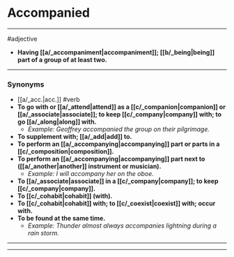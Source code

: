 # Accompanied
---
#adjective
- **Having [[a/_accompaniment|accompaniment]]; [[b/_being|being]] part of a group of at least two.**
---
### Synonyms
- [[a/_acc.|acc.]]
#verb
- **To go with or [[a/_attend|attend]] as a [[c/_companion|companion]] or [[a/_associate|associate]]; to keep [[c/_company|company]] with; to go [[a/_along|along]] with.**
	- _Example: Geoffrey accompanied the group on their pilgrimage._
- **To supplement with; [[a/_add|add]] to.**
- **To perform an [[a/_accompanying|accompanying]] part or parts in a [[c/_composition|composition]].**
- **To perform an [[a/_accompanying|accompanying]] part next to ([[a/_another|another]] instrument or musician).**
	- _Example: I will accompany her on the oboe._
- **To [[a/_associate|associate]] in a [[c/_company|company]]; to keep [[c/_company|company]].**
- **To [[c/_cohabit|cohabit]] (with).**
- **To [[c/_cohabit|cohabit]] with; to [[c/_coexist|coexist]] with; occur with.**
- **To be found at the same time.**
	- _Example: Thunder almost always accompanies lightning during a rain storm._
---
---
